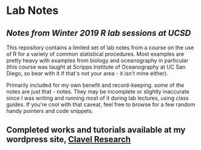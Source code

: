 # Lab Notes
## *Notes from Winter 2019 R lab sessions at UCSD*

This repository contains a limited set of lab notes from a course on the use of R for a variety of common statistical procedures. Most examples are pretty heavy with examples from biology and oceanography in particular (this course was taught at Scripps Institute of Oceanography at UC San Diego, so bear with it if that's not your area - it isn't mine either).

Primarily included for my own benefit and record-keeping. some of the notes are just that - notes. They may be incomplete or slightly inaccurate since I was writing and running most of it during lab lectures, using class guides. If you're cool with that caveat, feel free to browse for a few random handy pointers and code snippets. 

## Completed works and tutorials available at my wordpress site, [Clavel Research](http://clavelresearch.wordpress.com)
